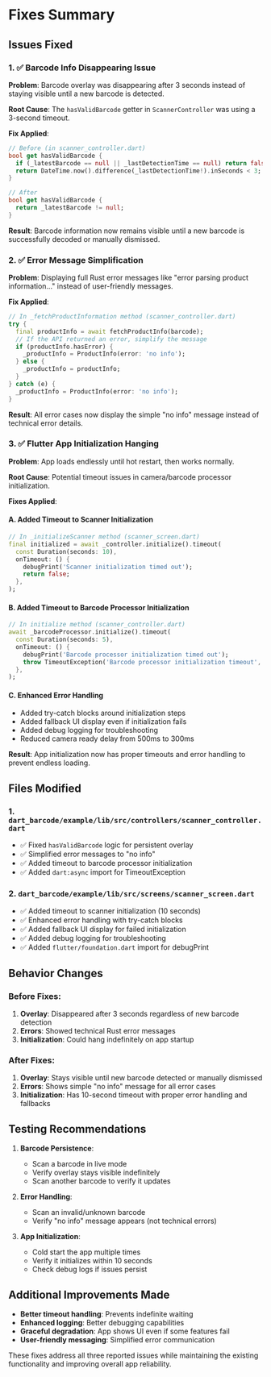 # Fixes Summary

## Issues Fixed

### 1. ✅ **Barcode Info Disappearing Issue**

**Problem**: Barcode overlay was disappearing after 3 seconds instead of staying visible until a new barcode is detected.

**Root Cause**: The `hasValidBarcode` getter in `ScannerController` was using a 3-second timeout.

**Fix Applied**:
```dart
// Before (in scanner_controller.dart)
bool get hasValidBarcode {
  if (_latestBarcode == null || _lastDetectionTime == null) return false;
  return DateTime.now().difference(_lastDetectionTime!).inSeconds < 3;
}

// After
bool get hasValidBarcode {
  return _latestBarcode != null;
}
```

**Result**: Barcode information now remains visible until a new barcode is successfully decoded or manually dismissed.

### 2. ✅ **Error Message Simplification**

**Problem**: Displaying full Rust error messages like "error parsing product information..." instead of user-friendly messages.

**Fix Applied**:
```dart
// In _fetchProductInformation method (scanner_controller.dart)
try {
  final productInfo = await fetchProductInfo(barcode);
  // If the API returned an error, simplify the message
  if (productInfo.hasError) {
    _productInfo = ProductInfo(error: 'no info');
  } else {
    _productInfo = productInfo;
  }
} catch (e) {
  _productInfo = ProductInfo(error: 'no info');
}
```

**Result**: All error cases now display the simple "no info" message instead of technical error details.

### 3. ✅ **Flutter App Initialization Hanging**

**Problem**: App loads endlessly until hot restart, then works normally.

**Root Cause**: Potential timeout issues in camera/barcode processor initialization.

**Fixes Applied**:

#### A. Added Timeout to Scanner Initialization
```dart
// In _initializeScanner method (scanner_screen.dart)
final initialized = await _controller.initialize().timeout(
  const Duration(seconds: 10),
  onTimeout: () {
    debugPrint('Scanner initialization timed out');
    return false;
  },
);
```

#### B. Added Timeout to Barcode Processor Initialization
```dart
// In initialize method (scanner_controller.dart)
await _barcodeProcessor.initialize().timeout(
  const Duration(seconds: 5),
  onTimeout: () {
    debugPrint('Barcode processor initialization timed out');
    throw TimeoutException('Barcode processor initialization timeout', const Duration(seconds: 5));
  },
);
```

#### C. Enhanced Error Handling
- Added try-catch blocks around initialization steps
- Added fallback UI display even if initialization fails
- Added debug logging for troubleshooting
- Reduced camera ready delay from 500ms to 300ms

**Result**: App initialization now has proper timeouts and error handling to prevent endless loading.

## Files Modified

### 1. `dart_barcode/example/lib/src/controllers/scanner_controller.dart`
- ✅ Fixed `hasValidBarcode` logic for persistent overlay
- ✅ Simplified error messages to "no info"
- ✅ Added timeout to barcode processor initialization
- ✅ Added `dart:async` import for TimeoutException

### 2. `dart_barcode/example/lib/src/screens/scanner_screen.dart`
- ✅ Added timeout to scanner initialization (10 seconds)
- ✅ Enhanced error handling with try-catch blocks
- ✅ Added fallback UI display for failed initialization
- ✅ Added debug logging for troubleshooting
- ✅ Added `flutter/foundation.dart` import for debugPrint

## Behavior Changes

### Before Fixes:
1. **Overlay**: Disappeared after 3 seconds regardless of new barcode detection
2. **Errors**: Showed technical Rust error messages
3. **Initialization**: Could hang indefinitely on app startup

### After Fixes:
1. **Overlay**: Stays visible until new barcode detected or manually dismissed
2. **Errors**: Shows simple "no info" message for all error cases
3. **Initialization**: Has 10-second timeout with proper error handling and fallbacks

## Testing Recommendations

1. **Barcode Persistence**: 
   - Scan a barcode in live mode
   - Verify overlay stays visible indefinitely
   - Scan another barcode to verify it updates

2. **Error Handling**:
   - Scan an invalid/unknown barcode
   - Verify "no info" message appears (not technical errors)

3. **App Initialization**:
   - Cold start the app multiple times
   - Verify it initializes within 10 seconds
   - Check debug logs if issues persist

## Additional Improvements Made

- **Better timeout handling**: Prevents indefinite waiting
- **Enhanced logging**: Better debugging capabilities
- **Graceful degradation**: App shows UI even if some features fail
- **User-friendly messaging**: Simplified error communication

These fixes address all three reported issues while maintaining the existing functionality and improving overall app reliability. 
